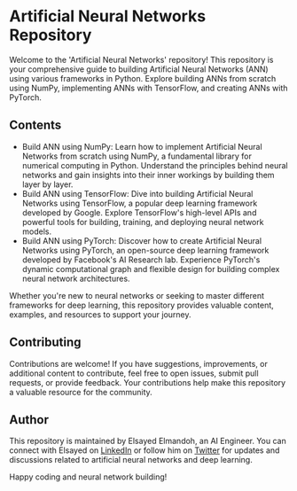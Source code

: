 # Artificial Neural Networks Repository

Welcome to the 'Artificial Neural Networks' repository! This repository is your comprehensive guide to building Artificial Neural Networks (ANN) using various frameworks in Python. Explore building ANNs from scratch using NumPy, implementing ANNs with TensorFlow, and creating ANNs with PyTorch.

## Contents

- Build ANN using NumPy: Learn how to implement Artificial Neural Networks from scratch using NumPy, a fundamental library for numerical computing in Python. Understand the principles behind neural networks and gain insights into their inner workings by building them layer by layer.
- Build ANN using TensorFlow: Dive into building Artificial Neural Networks using TensorFlow, a popular deep learning framework developed by Google. Explore TensorFlow's high-level APIs and powerful tools for building, training, and deploying neural network models.
- Build ANN using PyTorch: Discover how to create Artificial Neural Networks using PyTorch, an open-source deep learning framework developed by Facebook's AI Research lab. Experience PyTorch's dynamic computational graph and flexible design for building complex neural network architectures.

Whether you're new to neural networks or seeking to master different frameworks for deep learning, this repository provides valuable content, examples, and resources to support your journey.

## Contributing

Contributions are welcome! If you have suggestions, improvements, or additional content to contribute, feel free to open issues, submit pull requests, or provide feedback. Your contributions help make this repository a valuable resource for the community.

## Author

This repository is maintained by Elsayed Elmandoh, an AI Engineer. You can connect with Elsayed on [LinkedIn](https://www.linkedin.com/in/elsayed-elmandoh-77544428a/) or follow him on [Twitter](https://twitter.com/elsayedelmandoo) for updates and discussions related to artificial neural networks and deep learning.

Happy coding and neural network building!
